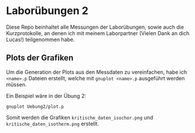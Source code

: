 # Laborübungen 2

Diese Repo beinhaltet alle Messungen der Laborübungen, sowie auch die Kurzprotokolle, an denen ich mit meinem Laborpartner (Vielen Dank an dich Lucas!) teilgenommen habe.

## Plots der Grafiken

Um die Generation der Plots aus den Messdaten zu vereinfachen, habe ich `<name>.p` Dateien erstellt, welche mit `gnuplot <name>.p` ausgeführt werden müssen.

Ein Beispiel wäre in der Übung 2:

```
gnuplot Uebung2/plot.p
```

Somit werden die Grafiken `kritische_daten_isochor.png` und `kritische_daten_isotherm.png` erstellt.